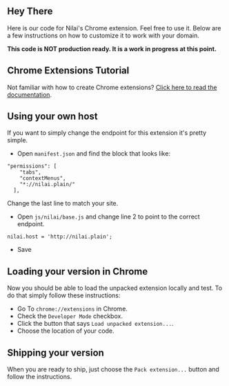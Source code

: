 ## Hey There
Here is our code for Nilai's Chrome extension. Feel free to use it. Below are a few instructions on how to customize it to work with your domain.

**This code is NOT production ready. It is a work in progress at this point.**

## Chrome Extensions Tutorial
Not familiar with how to create Chrome extensions? [Click here to read the documentation](http://developer.chrome.com/extensions/index.html).

## Using your own host
If you want to simply change the endpoint for this extension it's pretty simple.

* Open `manifest.json` and find the block that looks like:

```
"permissions": [
    "tabs",
    "contextMenus",
    "*://nilai.plain/"
  ],
```

Change the last line to match your site.

* Open `js/nilai/base.js` and change line 2 to point to the correct endpoint.

```
nilai.host = 'http://nilai.plain';
```

* Save

## Loading your version in Chrome
Now you should be able to load the unpacked extension locally and test. To do that simply follow these instructions:

* Go To `chrome://extensions` in Chrome.
* Check the `Developer Mode` checkbox.
* Click the button that says `Load unpacked extension...`.
* Choose the location of your code.


## Shipping your version
When you are ready to ship, just choose the `Pack extension...` button and follow the instructions.